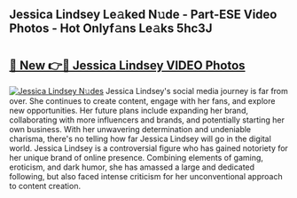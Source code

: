## Jessica Lindsey Le𝚊ked N𝚞de - Part-ESE Video Photos - Hot Onlyf𝚊ns Le𝚊ks 5hc3J

# <h2><a href="http://ab20065.deff.icu/?id=Jessica+Lindsey">🔗 New 👉🔴 Jessica Lindsey VIDEO Photos</a></h2>

[![Jessica Lindsey N𝚞des](https://i.imgur.com/rIISA9y.gif)](http://ab20065.deff.icu/?id=Jessica+Lindsey)
Jessica Lindsey's social media journey is far from over. She continues to create content, engage with her fans, and explore new opportunities. Her future plans include expanding her brand, collaborating with more influencers and brands, and potentially starting her own business. With her unwavering determination and undeniable charisma, there's no telling how far Jessica Lindsey will go in the digital world. Jessica Lindsey is a controversial figure who has gained notoriety for her unique brand of online presence. Combining elements of gaming, eroticism, and dark humor, she has amassed a large and dedicated following, but also faced intense criticism for her unconventional approach to content creation.

